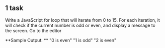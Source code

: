 ## 1 task

Write a JavaScript for loop that will iterate from 0 to 15. For each iteration, it will check if the current number is odd or even, and display a message to the screen. Go to the editor 

**Sample Output: **
"0 is even" 
"1 is odd" 
"2 is even" 
